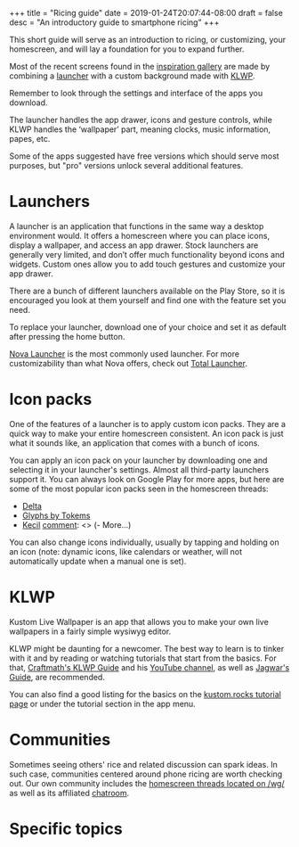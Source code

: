 +++
title = "Ricing guide"
date = 2019-01-24T20:07:44-08:00
draft = false
desc = "An introductory guide to smartphone ricing"
+++

This short guide will serve as an introduction to ricing, or customizing, your homescreen, and will lay a foundation for you to expand further.

Most of the recent screens found in the [inspiration gallery](https://homescreens.org/) are made by combining a [launcher](#launchers) with a custom background made with [KLWP](#klwp).

Remember to look through the settings and interface of the apps you download.

The launcher handles the app drawer, icons and gesture controls, while KLWP handles the ‘wallpaper’ part, meaning clocks, music information, papes, etc.

Some of the apps suggested have free versions which should serve most purposes, but "pro" versions unlock several additional features.

# Launchers
A launcher is an application that functions in the same way a desktop environment would. It offers a homescreen where you can place icons, display a wallpaper, and access an app drawer. Stock launchers are generally very limited, and don’t offer much functionality beyond icons and widgets. Custom ones allow you to add touch gestures and customize your app drawer.

There are a bunch of different launchers available on the Play Store, so it is encouraged you look at them yourself and find one with the feature set you need.

To replace your launcher, download one of your choice and set it as default after pressing the home button.

[Nova Launcher](https://play.google.com/store/apps/details?id=com.teslacoilsw.launcher) is the most commonly used launcher. For more customizability than what Nova offers, check out [Total Launcher](https://play.google.com/store/apps/details?id=com.ss.launcher2).

[comment]: <> (FOSS alternative Lawnchair perhaps)

# Icon packs
One of the features of a launcher is to apply custom icon packs. They are a quick way to make your entire homescreen consistent. An icon pack is just what it sounds like, an application that comes with a bunch of icons.

You can apply an icon pack on your launcher by downloading one and selecting it in your launcher's settings. Almost all third-party launchers support it. You can always look on Google Play for more apps, but here are some of the most popular icon packs seen in the homescreen threads:
  - [Delta](https://play.google.com/store/apps/details?id=website.leifs.delta)
  - [Glyphs by Tokems](https://forum.xda-developers.com/android/themes/icons-pack-glyphs-tokems-t3019186)
  - [Kecil](https://play.google.com/store/apps/details?id=com.kecil.dashboard)
  [comment]: <> (- More...)

You can also change icons individually, usually by tapping and holding on an icon (note: dynamic icons, like calendars or weather, will not automatically update when a manual one is set).

# KLWP
Kustom Live Wallpaper is an app that allows you to make your own live wallpapers in a fairly simple wysiwyg editor.

KLWP might be daunting for a newcomer. The best way to learn is to tinker with it and by reading or watching tutorials that start from the basics. For that, [Craftmath's KLWP Guide](https://www.bcraftmath.com/klwp.html) and his [YouTube channel](https://www.youtube.com/channel/UC3adc3KUUT88oEk11Fg5FFA), as well as [Jagwar's Guide](http://www.jagwar.de/kustom-beginners-guide-part-1-klwp-basics/), are recommended.

You can also find a good listing for the basics on the [kustom.rocks tutorial page](https://help.kustom.rocks/i176-tutorials-list) or under the tutorial section in the app menu.

[comment]: <> (General guidelines: https://gist.github.com/676339784/81d1d2528f779599cef433203be1e9e2)

# Communities

Sometimes seeing others' rice and related discussion can spark ideas. In such case, communities centered around phone ricing are worth checking out. Our own community includes the [homescreen threads located on /wg/](https://4chan.org/wg/homescreen) as well as its affiliated [chatroom](https://homescreens.org/irc/).

# Specific topics

  [comment]: <> (- More on KLWP/KWGT)
  [comment]: <> (- Riceable apps)
  [comment]: <> (- Stuff for rooted phones)
  [comment]: <> (- Icon pack page with thumbnails of them)
